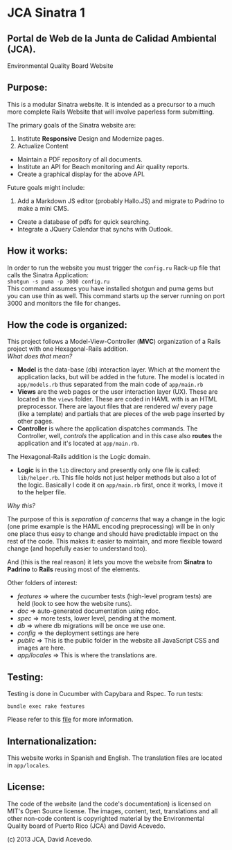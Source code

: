 JCA Sinatra 1
=============

## Portal de Web de la Junta de Calidad Ambiental (JCA).
Environmental Quality Board Website


## Purpose:
This is a modular Sinatra website. It is intended as a precursor to a much more complete Rails Website that will involve paperless form submitting.

The primary goals of the Sinatra website are:

1. Institute **Responsive** Design and Modernize pages.
2. Actualize Content
- Maintain a PDF repository of all documents.
- Institute an API for Beach monitoring and Air quality reports.
- Create a graphical display for the above API.

Future goals might include:  

1. Add a Markdown JS editor (probably Hallo.JS) and migrate to Padrino to make a mini CMS.
- Create a database of pdfs for quick searching.
- Integrate a JQuery Calendar that synchs with Outlook.



## How it works:

In order to run the website you must trigger the `config.ru` Rack-up file that calls the Sinatra Application:  
    `shotgun -s puma -p 3000 config.ru`  
This command assumes you have installed shotgun and puma gems but you can use thin as well. This command starts up the server running on port 3000 and monitors the file for changes. 

## How the code is organized:

This project follows a Model-View-Controller (**MVC**) organization of a Rails project with one Hexagonal-Rails addition.  
_What does that mean?_

- **Model** is the data-base (db) interaction layer. Which at the moment the application lacks, but will be added in the future. The model is located in `app/models.rb` thus separated from the main code of `app/main.rb`
- **Views** are the web pages or the user interaction layer (UX). These are located in the `views` folder. These are coded in HAML with is an HTML preprocessor. There are layout files that are rendered w/ every page (like a template) and partials that are pieces of the web page inserted by other pages.
- **Controller** is where the application dispatches commands. The Controller, well, _controls_ the application and in this case also **routes** the application and it's located at `app/main.rb`.

The Hexagonal-Rails addition is the Logic domain. 

- **Logic** is in the `lib` directory and presently only one file is called: `lib/helper.rb`. This file holds not just helper methods but also a lot of the logic. Basically I code it on `app/main.rb` first, once it works, I move it to the helper file. 

_Why this?_

The purpose of this is *separation of concerns* that way a change in the logic (one prime example is the HAML encoding preprocessing) will be in only one place thus easy to change and should have predictable impact on the rest of the code.
This makes it: easier to maintain, and more flexible toward change (and hopefully easier to understand too).  

And (this is the real reason) it lets you move the website from **Sinatra** to **Padrino** to **Rails** reusing most of the elements.

Other folders of interest:

- *features* => where the cucumber tests (high-level program tests) are held (look to see how the website runs).
- *doc* => auto-generated documentation using rdoc. 
- *spec* => more tests, lower level, pending at the moment.
- *db* => where db migrations will be once we use one.
- *config* => the deployment settings are here
- *public* => This is the public folder in the website all JavaScript CSS and images are here.
- *app/locales* => This is where the translations are. 

## Testing:

Testing is done in Cucumber with Capybara and Rspec. 
To run tests:

    bundle exec rake features

Please refer to this [file][1] for more information.

## Internationalization:

This website works in Spanish and English. The translation files are located in `app/locales`. 

## License:
The code of the website (and the code's documentation) is licensed on MIT's Open Source license. 
The images, content, text, translations and all other non-code content is copyrighted material by the Environmental Quality board of Puerto Rico (JCA) and David Acevedo.

[1]: /TestingReadMe.md

(c) 2013 JCA, David Acevedo.
